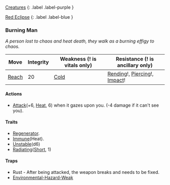 [Creatures](Game/Creatures?Boss=true)
{: .label .label-purple }

[Red Eclipse](Game/Hostile-Groups#Red%20Eclipse)
{: .label .label-blue }
### Burning Man
*A person lost to chaos and heat death, they walk as a burning effigy to chaos.*

| Move                              | Integrity | Weakness (! is vitals only)   | Resistance (! is ancillary only)                                                                                 |
| --------------------------------- | --------- | ----------------------------- | ---------------------------------------------------------------------------------------------------------------- |
| [Reach](Game/Core/Movement#Reach) | 20        | [Cold](Game/Core/Injury#Cold) | [Rending](Game/Core/Injury#Rending)!, [Piercing](Game/Core/Injury#Piercing)!, [Impact](Game/Core/Injury#Impact)! |

#### Actions
* [Attack](Game/Core/Blocks/Attack)(+6, [Heat](Game/Core/Injury#Heat), 6) when it gazes upon you. (-4 damage if it can't see you).
#### Traits
* [Regenerator](Game/Core/Blocks/Regenerator).
* [Immune](Game/Core/Blocks/Immune)(Heat).
* [Unstable](Game/Core/Blocks/Unstable)(d6)
* [Radiating](Game/Core/Blocks/Radiating)([Short](Game/Core/Movement#Short), 1)

#### Traps
* Rust - After being attacked, the weapon breaks and needs to be fixed.
* [Environmental-Hazard-Weak](Game/Core/Blocks/Environmental-Hazard-Weak)